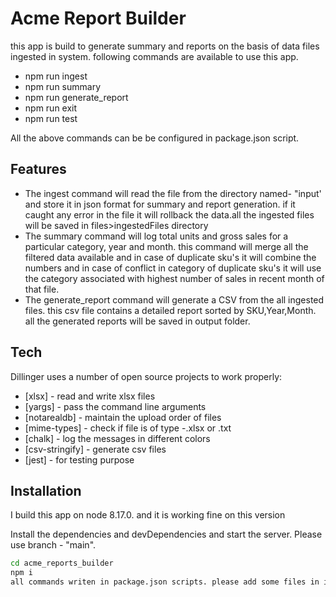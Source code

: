 # Acme Report Builder

this app is build to generate summary and reports on the basis of data files ingested in system. following commands are available to use this app.

- npm run ingest 
- npm run summary 
- npm run generate_report
- npm run exit
- npm run test

All the above commands can be be configured in package.json script.


## Features

- The ingest command will read the file from the directory named- "input' and store it in json format for summary and report generation. if it caught any error in the file it will rollback the data.all the ingested files will be saved in files>ingestedFiles directory
- The summary command will log total units and gross sales for a particular category, year and month. this command will merge all the filtered data available and in case of duplicate sku's it will combine the numbers and in case of conflict in category of duplicate sku's it will use the category associated with highest number of sales in recent month of that file.
- The generate_report command will generate a CSV from the all ingested files. this csv file contains a detailed report sorted by SKU,Year,Month. all the generated reports will be saved in output folder.



## Tech

Dillinger uses a number of open source projects to work properly:

- [xlsx] - read and write xlsx files
- [yargs] - pass the command line arguments
- [notarealdb] - maintain the upload order of files
- [mime-types] - check if file is of type -.xlsx or .txt
- [chalk] - log the messages in different colors
- [csv-stringify] - generate csv files
- [jest] - for testing purpose



## Installation

I build this app on node 8.17.0. and it is working fine on this version

Install the dependencies and devDependencies and start the server. Please use branch - "main".

```sh
cd acme_reports_builder
npm i
all commands writen in package.json scripts. please add some files in input folder and then you can configure your commands in package.json.
```